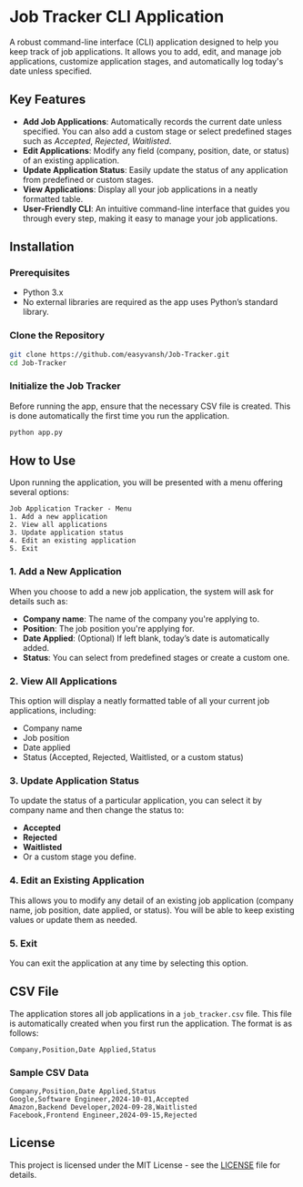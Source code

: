 
# **Job Tracker CLI Application**

A robust command-line interface (CLI) application designed to help you keep track of job applications. It allows you to add, edit, and manage job applications, customize application stages, and automatically log today's date unless specified.

## **Key Features**

- **Add Job Applications**: Automatically records the current date unless specified. You can also add a custom stage or select predefined stages such as *Accepted*, *Rejected*, *Waitlisted*.
- **Edit Applications**: Modify any field (company, position, date, or status) of an existing application.
- **Update Application Status**: Easily update the status of any application from predefined or custom stages.
- **View Applications**: Display all your job applications in a neatly formatted table.
- **User-Friendly CLI**: An intuitive command-line interface that guides you through every step, making it easy to manage your job applications.

## **Installation**

### **Prerequisites**

- Python 3.x
- No external libraries are required as the app uses Python’s standard library.

### **Clone the Repository**

```bash
git clone https://github.com/easyvansh/Job-Tracker.git
cd Job-Tracker
```

### **Initialize the Job Tracker**

Before running the app, ensure that the necessary CSV file is created. This is done automatically the first time you run the application.

```bash
python app.py
```

## **How to Use**

Upon running the application, you will be presented with a menu offering several options:

```text
Job Application Tracker - Menu
1. Add a new application
2. View all applications
3. Update application status
4. Edit an existing application
5. Exit
```

### **1. Add a New Application**

When you choose to add a new job application, the system will ask for details such as:

- **Company name**: The name of the company you're applying to.
- **Position**: The job position you're applying for.
- **Date Applied**: (Optional) If left blank, today’s date is automatically added.
- **Status**: You can select from predefined stages or create a custom one.

### **2. View All Applications**

This option will display a neatly formatted table of all your current job applications, including:

- Company name
- Job position
- Date applied
- Status (Accepted, Rejected, Waitlisted, or a custom status)

### **3. Update Application Status**

To update the status of a particular application, you can select it by company name and then change the status to:

- **Accepted**
- **Rejected**
- **Waitlisted**
- Or a custom stage you define.

### **4. Edit an Existing Application**

This allows you to modify any detail of an existing job application (company name, job position, date applied, or status). You will be able to keep existing values or update them as needed.

### **5. Exit**

You can exit the application at any time by selecting this option.


## **CSV File**

The application stores all job applications in a `job_tracker.csv` file. This file is automatically created when you first run the application. The format is as follows:

```csv
Company,Position,Date Applied,Status
```

### **Sample CSV Data**

```csv
Company,Position,Date Applied,Status
Google,Software Engineer,2024-10-01,Accepted
Amazon,Backend Developer,2024-09-28,Waitlisted
Facebook,Frontend Engineer,2024-09-15,Rejected
```


## **License**

This project is licensed under the MIT License - see the [LICENSE](https://github.com/easyvansh/Job-Tracker/blob/main/LICENSE) file for details.

